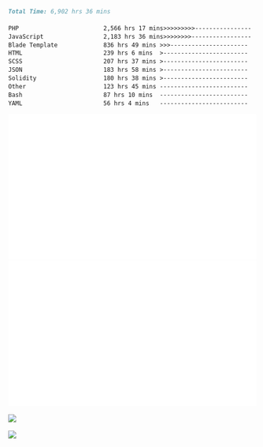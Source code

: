 <!--START_SECTION:waka-->

```markdown
Total Time: 6,902 hrs 36 mins

PHP                        2,566 hrs 17 mins>>>>>>>>>----------------   36.52 %
JavaScript                 2,183 hrs 36 mins>>>>>>>>-----------------   31.08 %
Blade Template             836 hrs 49 mins >>>----------------------   11.91 %
HTML                       239 hrs 6 mins  >------------------------   03.40 %
SCSS                       207 hrs 37 mins >------------------------   02.95 %
JSON                       183 hrs 58 mins >------------------------   02.62 %
Solidity                   180 hrs 38 mins >------------------------   02.57 %
Other                      123 hrs 45 mins -------------------------   01.76 %
Bash                       87 hrs 10 mins  -------------------------   01.24 %
YAML                       56 hrs 4 mins   -------------------------   00.80 %
```

<!--END_SECTION:waka-->

![](https://raw.githubusercontent.com/DrMaxis/github-stats-transparent/output/generated/overview.svg)
![](https://raw.githubusercontent.com/DrMaxis/github-stats-transparent/output/generated/languages.svg)

![](https://git-readme-stats-drmaxis-projects.vercel.app/api?username=drmaxis&show_icons=true&theme=outrun&count_private=true&show=reviews,discussions_started,discussions_answered,prs_merged,prs_merged_percentage&custom_title=2024%20Github%20Rank)
 
<a href="https://count.getloli.com/"><img src="https://count.getloli.com/get/@:maxis-the-alchemist?theme=rule34"></a>
<!-- https://count.getloli.com/get/@alchemist?theme=rule34 -->
<br>
